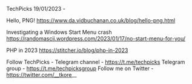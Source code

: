 TechPicks 19/01/2023 -

Hello, PNG!
https://www.da.vidbuchanan.co.uk/blog/hello-png.html

Investigating a Windows Start Menu crash
https://randomascii.wordpress.com/2023/01/17/no-start-menu-for-you/

PHP in 2023
https://stitcher.io/blog/php-in-2023

Follow TechPicks -
Telegram channel - https://t.me/techpicks
Telegram group - https://t.me/techpicksgroup
Follow me on Twitter - https://twitter.com/__tkore__